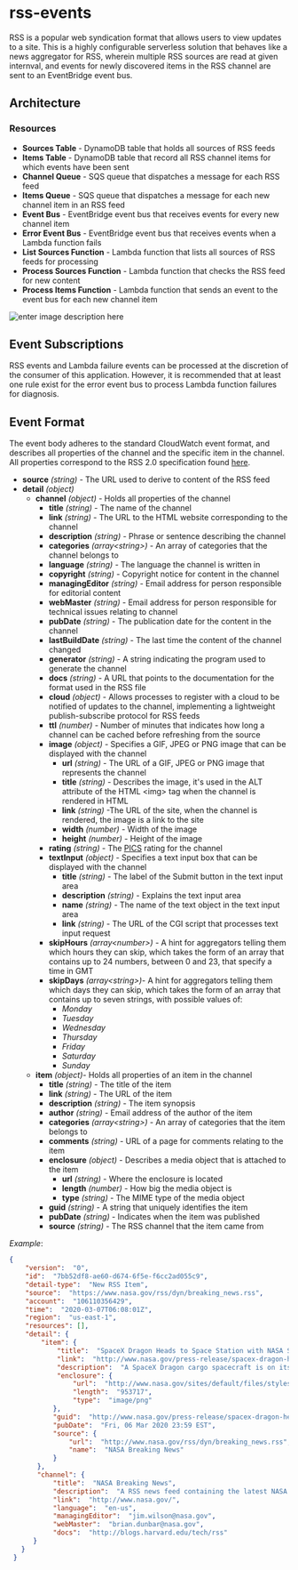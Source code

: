 # rss-events

RSS is a popular web syndication format that allows users to view updates to a site. This is a highly configurable serverless solution that behaves like a news aggregator for RSS, wherein multiple RSS sources are read at given internval, and events for newly discovered items in the RSS channel are sent to an EventBridge event bus. 

## Architecture

### Resources

  - **Sources Table** - DynamoDB table that holds all sources of RSS feeds
  - **Items Table** - DynamoDB table that record all RSS channel items for which events have been sent
  - **Channel Queue** - SQS queue that dispatches a message for each RSS feed
  - **Items Queue** - SQS queue that dispatches a message for each new channel item in an RSS feed
  - **Event Bus** - EventBridge event bus that receives events for every new channel item
  - **Error Event Bus** - EventBridge event bus that receives events when a Lambda function fails
  - **List Sources Function** - Lambda function that lists all sources of RSS feeds for processing
  - **Process Sources Function** - Lambda function that checks the RSS feed for new content
  - **Process Items Function** - Lambda function that sends an event to the event bus for each new channel item


![enter image description here](https://d50daux61fgb.cloudfront.net/rss-events/solution-architecture.png)

## Event Subscriptions

RSS events and Lambda failure events can be processed at the discretion of the consumer of this application. However, it is recommended that at least one rule exist for the error event bus to process Lambda function failures for diagnosis.


## Event Format

The event body adheres to the standard CloudWatch event format, and describes all properties of the channel and the specific item in the channel. All properties correspond to the RSS 2.0 specification found [here]([https://cyber.harvard.edu/rss/rss.html](https://cyber.harvard.edu/rss/rss.html)). 

 - **source** *(string)* - The URL used to derive to content of the RSS feed
 - **detail** *(object)* 
	 - **channel** *(object)* - Holds all properties of the channel
		 - **title** *(string)* - The name of the channel
		 - **link** *(string)* - The URL to the HTML website corresponding to the channel
		 - **description** *(string)* - Phrase or sentence describing the channel 
		 - **categories** *(array&lt;string&gt;)* - An array of categories that the channel belongs to
		 - **language** *(string)* - The language the channel is written in
		 - **copyright** *(string)* - Copyright notice for content in the channel
		 - **managingEditor** *(string)* - Email address for person responsible for editorial content
		 - **webMaster** *(string)* - Email address for person responsible for technical issues relating to channel
		 - **pubDate** *(string)* - The publication date for the content in the channel
		 - **lastBuildDate** *(string)* - The last time the content of the channel changed
		 - **generator** *(string)* - A string indicating the program used to generate the channel
		 - **docs** *(string)* - A URL that points to the documentation for the format used in the RSS file
		 - **cloud** *(object)* - Allows processes to register with a cloud to be notified of updates to the channel, implementing a lightweight publish-subscribe protocol for RSS feeds
		 - **ttl** *(number)* - Number of minutes that indicates how long a channel can be cached before refreshing from the source
		 - **image** *(object)* - Specifies a GIF, JPEG or PNG image that can be displayed with the channel
			 - **url** *(string)* - The URL of a GIF, JPEG or PNG image that represents the channel
			 - **title** *(string)* - Describes the image, it's used in the ALT attribute of the HTML &lt;img&gt; tag when the channel is rendered in HTML
			 - **link** *(string)* -The URL of the site, when the channel is rendered, the image is a link to the site
			 - **width** *(number)* - Width of the image
			 - **height** *(number)* - Height of the image
		- **rating** *(string)* - The [PICS](http://www.w3.org/PICS/) rating for the channel
		- **textInput** *(object)* - Specifies a text input box that can be displayed with the channel
			- **title** *(string)* - The label of the Submit button in the text input area
			- **description** *(string)* - Explains the text input area
			- **name** *(string)* - The name of the text object in the text input area
			- **link** *(string)* - The URL of the CGI script that processes text input request
		- **skipHours** *(array&lt;number&gt;)* - A hint for aggregators telling them which hours they can skip, which takes the form of an array that contains up to 24 numbers, between 0 and 23, that specify a time in GMT 
		- **skipDays** *(array&lt;string&gt;)*- A hint for aggregators telling them which days they can skip, which takes the form of an array that contains up to seven strings, with possible values of:
			- *Monday*
			- *Tuesday*
			- *Wednesday*
			- *Thursday*
			- *Friday*
			- *Saturday*
			- *Sunday*
	 - **item** *(object)*- Holds all properties of an item in the channel
		 - **title** *(string)* - The title of the item
		 - **link** *(string)* - The URL of the item
		 - **description** *(string)* - The item synopsis
		 - **author** *(string)* - Email address of the author of the item
		 - **categories** *(array&lt;string&gt;)* - An array of categories that the item belongs to
		 - **comments** *(string)* - URL of a page for comments relating to the item
		 - **enclosure** *(object)* - Describes a media object that is attached to the item
			 - **url** *(string)* - Where the enclosure is located
			 - **length** *(number)* - How big the media object is
			 - **type** *(string)* - The MIME type of the media object
		 - **guid** *(string)* - A string that uniquely identifies the item
		 - **pubDate** *(string)* - Indicates when the item was published
		 - **source** *(string)* - The RSS channel that the item came from

  

*Example*:

   ```json
   { 
	   "version":  "0", 
	   "id":  "7bb52df8-ae60-d674-6f5e-f6cc2ad055c9", 
	   "detail-type":  "New RSS Item", 
	   "source":  "https://www.nasa.gov/rss/dyn/breaking_news.rss", 
	   "account":  "106110356429", 
	   "time":  "2020-03-07T06:08:01Z", 
	   "region":  "us-east-1", 
	   "resources": [], 
	   "detail": { 
		   "item": { 
			   "title":  "SpaceX Dragon Heads to Space Station with NASA Science, Cargo", 
			   "link":  "http://www.nasa.gov/press-release/spacex-dragon-heads-to-space-station-with-nasa-science-cargo-1", 
			   "description":  "A SpaceX Dragon cargo spacecraft is on its way to the International Space Station after launching at 11:50 p.m. EST Friday. Dragon will deliver more than 4,300 pounds of NASA cargo and science investigations, including a new science facility scheduled to be installed to the outside of the station during a spacewalk this spring.", 
			   "enclosure": { 
				   "url":  "http://www.nasa.gov/sites/default/files/styles/1x1_cardfeed/public/thumbnails/image/spx_launch_0.png?itok=jlsrAtrt", 
				   "length":  "953717", 
				   "type":  "image/png"
			  }, 
			  "guid":  "http://www.nasa.gov/press-release/spacex-dragon-heads-to-space-station-with-nasa-science-cargo-1", 
			  "pubDate":  "Fri, 06 Mar 2020 23:59 EST", 
			  "source": { 
				  "url":  "http://www.nasa.gov/rss/dyn/breaking_news.rss", 
				  "name":  "NASA Breaking News" 
			  } 
		  }, 
		  "channel": { 
			  "title":  "NASA Breaking News", 
			  "description":  "A RSS news feed containing the latest NASA news articles and press releases.", 
			  "link":  "http://www.nasa.gov/", 
			  "language":  "en-us", 
			  "managingEditor":  "jim.wilson@nasa.gov", 
			  "webMaster":  "brian.dunbar@nasa.gov", 
			  "docs":  "http://blogs.harvard.edu/tech/rss" 
		 } 
	  } 
	}